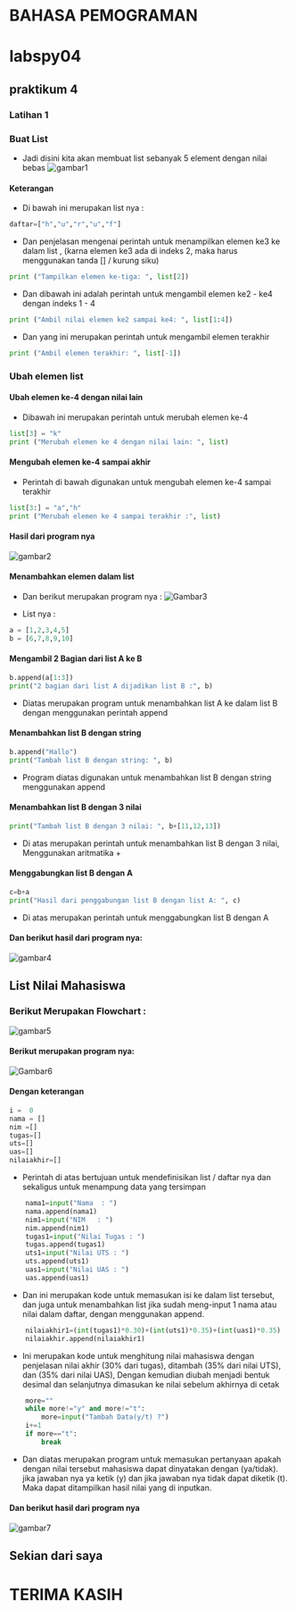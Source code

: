 # BAHASA PEMOGRAMAN
# labspy04
## praktikum 4


### Latihan 1
### Buat List
- Jadi disini kita akan membuat list sebanyak 5 element dengan nilai bebas
![gambar1](ss/ss1.png)
#### Keterangan
- Di bawah ini merupakan list nya :
```python
daftar=["h","u","r","u","f"]
```
- Dan penjelasan mengenai perintah untuk menampilkan elemen ke3 ke dalam list , (karna elemen ke3 ada di indeks 2, maka harus menggunakan tanda [] / kurung siku)
```python
print ("Tampilkan elemen ke-tiga: ", list[2])
```
- Dan dibawah  ini adalah perintah untuk mengambil elemen ke2 - ke4 dengan indeks 1 - 4
```python
print ("Ambil nilai elemen ke2 sampai ke4: ", list[1:4])
```
- Dan yang ini merupakan perintah untuk mengambil elemen terakhir
```python
print ("Ambil elemen terakhir: ", list[-1])
```
### Ubah elemen list
#### Ubah elemen ke-4 dengan nilai lain 
- Dibawah ini merupakan perintah untuk merubah elemen ke-4
```python
list[3] = "k"
print ("Merubah elemen ke 4 dengan nilai lain: ", list)
```
#### Mengubah elemen ke-4 sampai akhir
- Perintah di bawah digunakan untuk mengubah elemen ke-4 sampai terakhir
```python
list[3:] = "a","h"
print ("Merubah elemen ke 4 sampai terakhir :", list)
```
#### Hasil dari program nya
![gambar2](ss/ss2.png)

#### Menambahkan elemen dalam list
- Dan berikut merupakan program nya :
![Gambar3](ss/ss3.png)

- List nya :
```python
a = [1,2,3,4,5]
b = [6,7,8,9,10]
```
#### Mengambil 2 Bagian dari list A ke B
```python
b.append(a[1:3])
print("2 bagian dari list A dijadikan list B :", b)
```
- Diatas merupakan program untuk menambahkan list A ke dalam list B dengan menggunakan perintah append
#### Menambahkan list B dengan string
```python
b.append("Hallo")
print("Tambah list B dengan string: ", b)
```
- Program diatas digunakan untuk menambahkan list B dengan string menggunakan append
#### Menambahkan list B dengan 3 nilai
```python
print("Tambah list B dengan 3 nilai: ", b+[11,12,13])
```
- Di atas merupakan perintah untuk menambahkan list B dengan 3 nilai, Menggunakan aritmatika +
#### Menggabungkan list B dengan A
```python
c=b+a
print("Hasil dari penggabungan list B dengan list A: ", c)
```
- Di atas merupakan perintah untuk menggabungkan list B dengan A
#### Dan berikut hasil dari program nya:
![gambar4](ss/ss4.png)



## List Nilai Mahasiswa
### Berikut Merupakan Flowchart :
![gambar5](ss/ss5.png)

#### Berikut merupakan program nya:
![Gambar6](ss/ss6.png)
#### Dengan keterangan
```python
i =  0 
nama = []
nim =[]
tugas=[]
uts=[]
uas=[]
nilaiakhir=[]
```
- Perintah di atas bertujuan untuk mendefinisikan list / daftar nya dan sekaligus untuk menampung data yang tersimpan

```python
    nama1=input("Nama  : ")
    nama.append(nama1)
    nim1=input("NIM   : ")
    nim.append(nim1)
    tugas1=input("Nilai Tugas : ")
    tugas.append(tugas1)
    uts1=input("Nilai UTS : ")
    uts.append(uts1)
    uas1=input("Nilai UAS : ")
    uas.append(uas1)
```
- Dan ini merupakan kode untuk memasukan isi ke dalam list tersebut, dan juga untuk menambahkan list jika sudah meng-input 1 nama atau nilai dalam daftar, dengan menggunakan append.

```python
    nilaiakhir1=(int(tugas1)*0.30)+(int(uts1)*0.35)+(int(uas1)*0.35)
    nilaiakhir.append(nilaiakhir1)
```
- Ini merupakan kode untuk menghitung nilai mahasiswa dengan penjelasan nilai akhir (30% dari tugas), ditambah (35% dari nilai UTS), dan (35% dari nilai UAS), Dengan kemudian diubah menjadi bentuk desimal dan selanjutnya dimasukan ke nilai sebelum akhirnya di cetak

```python
    more=""
    while more!="y" and more!="t":
        more=input("Tambah Data(y/t) ?")
    i+=1
    if more=="t":
        break
```
- Dan diatas merupakan program untuk memasukan pertanyaan apakah dengan nilai tersebut mahasiswa dapat dinyatakan dengan (ya/tidak). jika jawaban nya ya ketik (y) dan jika jawaban nya tidak dapat diketik (t). Maka dapat ditampilkan hasil nilai yang di inputkan.

#### Dan berikut hasil dari program nya
![gambar7](ss/ss7.png)

## Sekian dari saya
# TERIMA KASIH